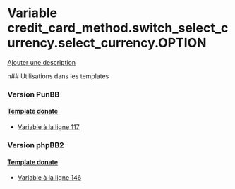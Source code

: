 # Variable credit_card_method.switch_select_currency.select_currency.OPTION
[Ajouter une description](https://fa-tvars.appspot.com/credit_card_method.switch_select_currency.select_currency.OPTION)

n## Utilisations dans les templates

### Version PunBB

#### [Template donate](punbb/donate.md)
* [Variable à la ligne 117](../punbb/donate.tpl#L117)

### Version phpBB2

#### [Template donate](subsilver/donate.md)
* [Variable à la ligne 146](../subsilver/donate.tpl#L146)
